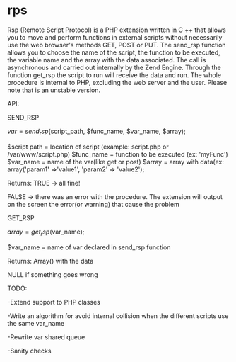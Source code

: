 rps
===

Rsp (Remote Script Protocol) is a PHP extension written in C ++ that allows you to move and perform functions in external scripts without necessarily use the web browser's methods GET, POST or PUT. The send_rsp function allows you to choose the name of the script, the function to be executed, the variable name and the array with the data associated. The call is asynchronous and carried out internally by the Zend Engine. Through the function get_rsp the script to run will receive the data and run. The whole procedure is internal to PHP,  excluding the web server and the user.
Please note that is an unstable version.

API:

SEND_RSP

$var = send_rsp($script_path, $func_name, $var_name, $array);

$script path = location of script (example: script.php or /var/www/script.php)
$func_name = function to be executed (ex: 'myFunc')
$var_name = name of the var(like get or post)
$array = array with data(ex: array('param1' =>'value1', 'param2' => 'value2');

Returns:
TRUE -> all fine!

FALSE -> there was an error with the procedure. The extension will output on the screen the error(or warning) that cause the problem


GET_RSP

$array = get_rsp($var_name);

$var_name = name of var declared in send_rsp function

Returns:
Array() with the data

NULL if something goes wrong

TODO:

-Extend support to PHP classes

-Write an algorithm for avoid internal collision when the different scripts use the same var_name

-Rewrite var shared queue 

-Sanity checks

